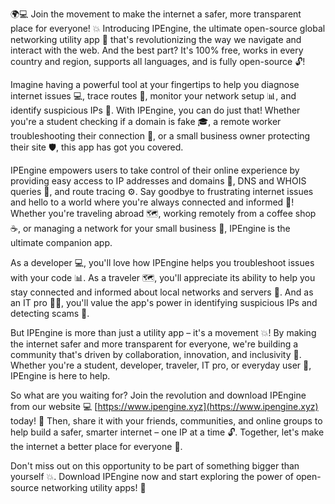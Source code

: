 🌍💻 Join the movement to make the internet a safer, more transparent place for everyone! 💥 Introducing IPEngine, the ultimate open-source global networking utility app 📡 that's revolutionizing the way we navigate and interact with the web. And the best part? It's 100% free, works in every country and region, supports all languages, and is fully open-source 🔓!

Imagine having a powerful tool at your fingertips to help you diagnose internet issues 💻, trace routes 📍, monitor your network setup 📊, and identify suspicious IPs 👀. With IPEngine, you can do just that! Whether you're a student checking if a domain is fake 🎓, a remote worker troubleshooting their connection 🏢, or a small business owner protecting their site 🛡️, this app has got you covered.

IPEngine empowers users to take control of their online experience by providing easy access to IP addresses and domains 💸, DNS and WHOIS queries 🔮, and route tracing ⚙️. Say goodbye to frustrating internet issues and hello to a world where you're always connected and informed 📱! Whether you're traveling abroad 🗺️, working remotely from a coffee shop ☕️, or managing a network for your small business 🏢, IPEngine is the ultimate companion app.

As a developer 💻, you'll love how IPEngine helps you troubleshoot issues with your code 📊. As a traveler 🗺️, you'll appreciate its ability to help you stay connected and informed about local networks and servers 📱. And as an IT pro 👩‍💻, you'll value the app's power in identifying suspicious IPs and detecting scams 💸.

But IPEngine is more than just a utility app – it's a movement 💥! By making the internet safer and more transparent for everyone, we're building a community that's driven by collaboration, innovation, and inclusivity 🌈. Whether you're a student, developer, traveler, IT pro, or everyday user 👀, IPEngine is here to help.

So what are you waiting for? Join the revolution and download IPEngine from our website 💻 [https://www.ipengine.xyz](https://www.ipengine.xyz) today! 🚀 Then, share it with your friends, communities, and online groups to help build a safer, smarter internet – one IP at a time 🔓. Together, let's make the internet a better place for everyone 🌈.

Don't miss out on this opportunity to be part of something bigger than yourself 💥. Download IPEngine now and start exploring the power of open-source networking utility apps! 🚀